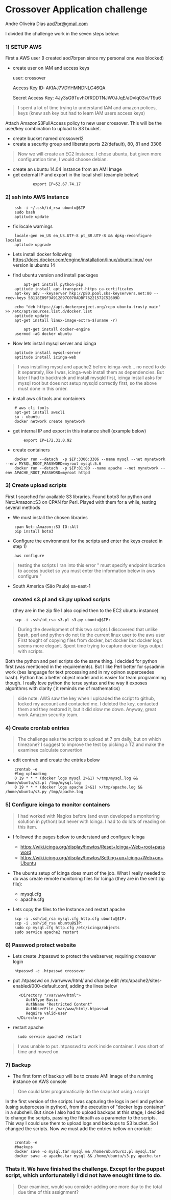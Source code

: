 # Crossover Application challenge
Andre Oliveira Dias aod7br@gmail.com

I divided the challenge work in the seven steps below:

### 1) SETUP AWS

First a AWS user   (I created aod7brpsn since my personal one was blocked)

- create user on IAM and access keys

	user: crossover
	
	Access Key ID: 	AKIAJ7VDYHMNDNLC46QA
	
	Secret Access Key: 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

>I spent a lot of time trying to understand IAM and amazon polices, keys (knew ssh key but had to learn IAM users access keys)

Attach AmazonS3FullAccess policy to new user crossover. This will be the user/key combination to upload to S3 bucket.

* create bucket named crossoverl2
* create a security group and liberate ports 22(default), 80, 81 and 3306

> Now we will create an EC2 Instance. I chose ubuntu, but given more configuration time, I would choose debian.

* create an ubuntu 14.04 instance from an AMI Image
* get external IP and export in the local shell (example below)

```
			export IP=52.67.74.17
```

### 2) ssh into AWS Instance

```
	ssh -i ~/.ssh/id_rsa ubuntu@$IP
	sudo bash
	aptitude update
```

* fix locale warnings 

```
	locale-gen en_US en_US.UTF-8 pt_BR.UTF-8 && dpkg-reconfigure locales
  	aptitude upgrade
```
    
* Lets install docker following https://docs.docker.com/engine/installation/linux/ubuntulinux/ our version is ubuntu 14

* find ubuntu version and install packages

```
    	apt-get install python-pip
	aptitude install apt-transport-https ca-certificates
	apt-key adv --keyserver hkp://p80.pool.sks-keyservers.net:80 --recv-keys 58118E89F3A912897C070ADBF76221572C52609D

	echo "deb https://apt.dockerproject.org/repo ubuntu-trusty main" >> /etc/apt/sources.list.d/docker.list
	aptitude update
	apt-get install linux-image-extra-$(uname -r)

    	apt-get install docker-engine
	usermod -aG docker ubuntu
```
	
* Now lets install mysql server and icinga
 
```
	aptitude install mysql-server
	aptitude install icinga-web
```

> I was installing mysql and apache2 before icinga-web... no need to do it separately, like I was, icinga-web install them as dependencies.
>But later I had to backtrack and install mysqld first, icinga install asks for mysql root but does not setup mysqld correctly first, so the above must done in this order.

* install aws cli tools and containers
 
```
	# aws cli tools
	apt-get install awscli
	su - ubuntu
	docker network create mynetwork
```

* get internal IP and export in this instance shell (example below)
 
```
		export IP=172.31.0.92 
```
    
* create containers

```
	docker run --detach  -p $IP:3306:3306 --name mysql --net mynetwork --env MYSQL_ROOT_PASSWORD=myroot mysql:5.6
	docker run --detach  -p $IP:81:80 --name apache --net mynetwork --env APACHE_ROOT_PASSWORD=myroot httpd
```

### 3) Create upload scripts

 First I searched for available S3 libraries. Found boto3 for python and Net::Amazon::S3 on CPAN for Perl. Played with them for a while, testing several methods
* We must install the chosen libraries

```
    cpan Net::Amazon::S3 IO::All
    pip install boto3
```
    
* Configure the environment for the scripts and enter the keys created in step 1)

```
	aws configure
```

> testing the scripts I ran into this error " must specify endpoint location to access bucket so you must enter the information below in aws configure "
* South America (São Paulo)	sa-east-1

	### created s3.pl and s3.py upload scripts ### 
	(they are in the zip file I also copied then to the EC2 ubuntu instance) 

```
    scp -i .ssh/id_rsa s3.pl s3.py ubuntu@$IP:
```

> During the development of this two scripts I discovered that unlike bash, perl and python do not tie the current linux user to the aws user
> First tought of copying files from docker, but docker but docker logs seems more elegant. Spent time trying to capture docker logs output with scripts.

Both the python and perl scripts do the same thing. I decided for python first (was mentioned in the requirements). But I like Perl better for sysadmin work (bes language for text processing and in my opinon superceedes bash). Python has a better object model and is easier for team programming though. I really love python the terse syntax and the way it exposes algorithms with clarity ( it reminds me of mathematics)

>side note: AWS saw the key when I uploaded the script to github, locked my account and contacted me. I deleted the key, contacted them and they restored it, but it did slow me down. Anyway, great work Amazon security team.


### 4) Create crontab entries
> The challenge asks the scripts to upload at 7 pm daily, but on which timezone? I suggest to improve the test by picking a TZ and make the examinee calculate convertion

* edit contrab and create the entries below

```
	crontab -e 
	#log uploading
	0 19 * * * (docker logs mysql 2>&1) >/tmp/mysql.log && /home/ubuntu/s3.pl /tmp/mysql.log
	0 19 * * * (docker logs apache 2>&1) >/tmp/apache.log && /home/ubuntu/s3.py /tmp/apache.log
```

### 5) Configure icinga to monitor containers

>I had worked with Nagios before (and even developed a monitoring solution in python) but never with Icinga. I had to do lots of reading on this item.

* I followed the pages below to understand and configure Icinga
	* https://wiki.icinga.org/display/howtos/Reset+Icinga+Web+root+password
	* https://wiki.icinga.org/display/howtos/Setting+up+Icinga+Web+on+Ubuntu

* The ubuntu setup of Icinga does must of the job. What I really needed to do was create remote monitoring files for Icinga (they are in the sent zip file):
    * mysql.cfg
	* apache.cfg
* Lets copy the files to the Instance and restart apache

```
    scp -i .ssh/id_rsa mysql.cfg http.cfg ubuntu@$IP:
    scp -i .ssh/id_rsa ubuntu@$IP:
    sudo cp mysql.cfg http.cfg /etc/icinga/objects
    sudo service apache2 restart
```

### 6) Passwod protect website
* Lets create .htpasswd to protect the webserver, requiring crossover login

```
	htpasswd -c .htpasswd crossover
```

* put .htpasswd on /var/www/html/ and change edit /etc/apache2/sites-enabled/000-default.conf, adding the lines below

```
      <Directory "/var/www/html">
         AuthType Basic
         AuthName "Restricted Content"
         AuthUserFile /var/www/html/.htpasswd
         Require valid-user
     </Directory>
```

* restart apache

  ```
    sudo service apache2 restart
  ```
    
> I was unable to put .htpasswd to work inside container. I was short of time and moved on.


### 7) Backup

* The first form of backup will be to create AMI image of the running instance on AWS console
> One could later programatically do the snapshot using a script

In the first version of the scripts I was capturing the logs in perl and python (using subprocess in python), from the execution of "docker logs container" in a subshell. But since I also had to upload backups at this stage, I decided to change the scripts, passing the filepath as a parameter to the scripts. This way I could use them to upload logs and backups to S3 bucket. So I changed the scripts. Now we must add the entries bellow on crontab:

```

	crontab -e 
	#backups
	docker save -o mysql.tar mysql && /home/ubuntu/s3.pl mysql.tar
	docker save -o apache.tar mysql && /home/ubuntu/s3.py apache.tar
```

### Thats it. We have finished the challenge. Except for the puppet script, which unfortunatelly I did not have enought time to do. ###

> Dear examiner, would you consider adding one more day to the total due time of this assignment?

